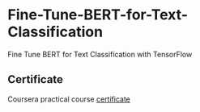 # Fine-Tune-BERT-for-Text-Classification
Fine Tune BERT for Text Classification with TensorFlow

## Certificate 
Coursera practical course [certificate](https://www.coursera.org/account/accomplishments/certificate/FBFCYKTA3WY2)
